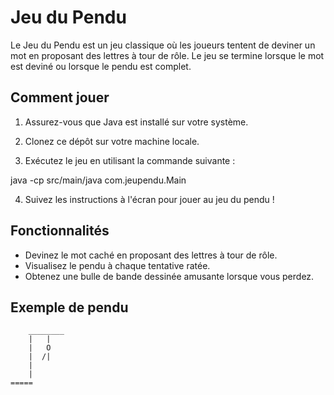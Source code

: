 # Jeu du Pendu

Le Jeu du Pendu est un jeu classique où les joueurs tentent de deviner un mot en proposant des lettres à tour de rôle. Le jeu se termine lorsque le mot est deviné ou lorsque le pendu est complet.

## Comment jouer

1. Assurez-vous que Java est installé sur votre système.
2. Clonez ce dépôt sur votre machine locale.

3. Exécutez le jeu en utilisant la commande suivante :

java -cp src/main/java com.jeupendu.Main

4. Suivez les instructions à l'écran pour jouer au jeu du pendu !

## Fonctionnalités

- Devinez le mot caché en proposant des lettres à tour de rôle.
- Visualisez le pendu à chaque tentative ratée.
- Obtenez une bulle de bande dessinée amusante lorsque vous perdez.

## Exemple de pendu
        ________
        |   |   
        |   O 
        |  /|
        |  
        |
    ===== 